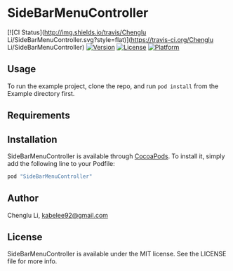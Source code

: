 # SideBarMenuController

[![CI Status](http://img.shields.io/travis/Chenglu Li/SideBarMenuController.svg?style=flat)](https://travis-ci.org/Chenglu Li/SideBarMenuController)
[![Version](https://img.shields.io/cocoapods/v/SideBarMenuController.svg?style=flat)](http://cocoapods.org/pods/SideBarMenuController)
[![License](https://img.shields.io/cocoapods/l/SideBarMenuController.svg?style=flat)](http://cocoapods.org/pods/SideBarMenuController)
[![Platform](https://img.shields.io/cocoapods/p/SideBarMenuController.svg?style=flat)](http://cocoapods.org/pods/SideBarMenuController)

## Usage

To run the example project, clone the repo, and run `pod install` from the Example directory first.

## Requirements

## Installation

SideBarMenuController is available through [CocoaPods](http://cocoapods.org). To install
it, simply add the following line to your Podfile:

```ruby
pod "SideBarMenuController"
```

## Author

Chenglu Li, kabelee92@gmail.com

## License

SideBarMenuController is available under the MIT license. See the LICENSE file for more info.
